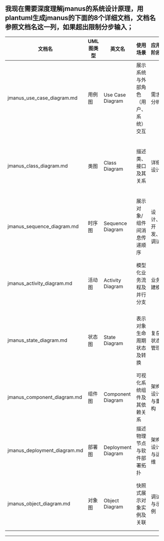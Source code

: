 ## 我现在需要深度理解jmanus的系统设计原理，用plantuml生成jmanus的下面的8个详细文档，文档名参照文档名这一列，如果超出限制分步输入；

| 文档名                             | UML图类型 | 英文名                 | 使用场景                             | 应用阶段           | 关键优势                       |
|------------------------------------|-----------|------------------------|--------------------------------------|--------------------|-------------------------------|
| jmanus_use_case_diagram.md         | 用例图    | Use Case Diagram       | 展示系统与外部角色（用户、系统）交互 | 需求分析           | 高层次视角，便于需求讨论与确认 |
| jmanus_class_diagram.md            | 类图      | Class Diagram          | 描述类、接口及其关系                 | 详细设计           | 明确结构、职责、继承与关联     |
| jmanus_sequence_diagram.md         | 时序图    | Sequence Diagram       | 展示对象/组件间消息传递顺序         | 设计、开发、调试   | 可视化流程、识别性能瓶颈       |
| jmanus_activity_diagram.md         | 活动图    | Activity Diagram       | 模型化业务流程及并行分支             | 业务建模           | 清晰呈现流程逻辑和并行分支     |
| jmanus_state_diagram.md            | 状态图    | State Diagram          | 表示对象生命周期状态及转换           | 复杂状态管理       | 帮助跟踪状态变化、调试异常行为 |
| jmanus_component_diagram.md        | 组件图    | Component Diagram      | 可视化系统组件及其依赖关系           | 架构设计与重构     | 支持模块化，易于演进           |
| jmanus_deployment_diagram.md       | 部署图    | Deployment Diagram     | 描述物理节点与软件部署拓扑           | 架构设计与运维     | 展示基础设施和网络布局         |
| jmanus_object_diagram.md           | 对象图    | Object Diagram         | 快照式展示对象实例及关联             | 调试与示例         | 具体实例演示，便于问题复现     |

---